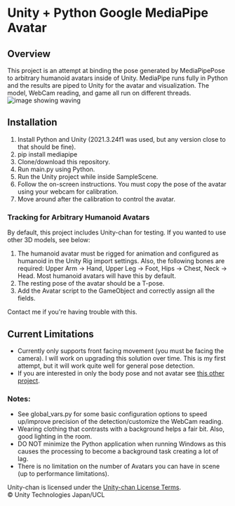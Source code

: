 # Unity + Python Google MediaPipe Avatar

## Overview
This project is an attempt at binding the pose generated by MediaPipePose to arbitrary humanoid avatars inside of Unity. MediaPipe runs fully in Python and the results are piped to Unity for the avatar and visualization. The model, WebCam reading, and game all run on different threads.<br>
![image showing waving](https://ganthefan.com/images/bodytracking1.gif)


## Installation
1. Install Python and Unity (2021.3.24f1 was used, but any version close to that should be fine).
2. pip install mediapipe
3. Clone/download this repository.
4. Run main.py using Python.
5. Run the Unity project while inside SampleScene.
6. Follow the on-screen instructions. You must copy the pose of the avatar using your webcam for calibration.
7. Move around after the calibration to control the avatar.

### Tracking for Arbitrary Humanoid Avatars
By default, this project includes Unity-chan for testing. If you wanted to use other 3D models, see below:
1. The humanoid avatar must be rigged for animation and configured as humanoid in the Unity Rig import settings. Also, the following bones are required: Upper Arm -> Hand, Upper Leg -> Foot, Hips -> Chest, Neck -> Head. Most humanoid avatars will have this by default.
2. The resting pose of the avatar should be a T-pose.
3. Add the Avatar script to the GameObject and correctly assign all the fields.

Contact me if you're having trouble with this.


## Current Limitations
* Currently only supports front facing movement (you must be facing the camera). I will work on upgrading this solution over time. This is my first attempt, but it will work quite well for general pose detection.
* If you are interested in only the body pose and not avatar see [this other project](https://github.com/ganeshsar/UnityPythonMediaPipeBodyPose).

### Notes:
* See global_vars.py for some basic configuration options to speed up/improve precision of the detection/customize the WebCam reading.
* Wearing clothing that contrasts with a background helps a fair bit. Also, good lighting in the room.
* DO NOT minimize the Python application when running Windows as this causes the processing to become a background task creating a lot of lag.
* There is no limitation on the number of Avatars you can have in scene (up to performance limitations).

Unity-chan is licensed under the [Unity-chan License Terms](https://unity-chan.com/contents/license_en/).<br>
© Unity Technologies Japan/UCL
